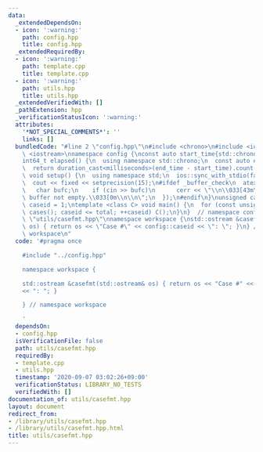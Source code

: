 ```yaml
---
data:
  _extendedDependsOn:
  - icon: ':warning:'
    path: config.hpp
    title: config.hpp
  _extendedRequiredBy:
  - icon: ':warning:'
    path: template.cpp
    title: template.cpp
  - icon: ':warning:'
    path: utils.hpp
    title: utils.hpp
  _extendedVerifiedWith: []
  _pathExtension: hpp
  _verificationStatusIcon: ':warning:'
  attributes:
    '*NOT_SPECIAL_COMMENTS*': ''
    links: []
  bundledCode: "#line 2 \"config.hpp\"\n#include <chrono>\n#include <iomanip>\n#include\
    \ <iostream>\nnamespace config {\nconst auto start_time{std::chrono::system_clock::now()};\n\
    int64_t elapsed() {\n  using namespace std::chrono;\n  const auto end_time{system_clock::now()};\n\
    \  return duration_cast<milliseconds>(end_time - start_time).count();\n}\n__attribute__((constructor))\
    \ void setup() {\n  using namespace std;\n  ios::sync_with_stdio(false);\n  cin.tie(nullptr);\n\
    \  cout << fixed << setprecision(15);\n#ifdef _buffer_check\n  atexit([] {\n \
    \   char bufc;\n    if (cin >> bufc)\n      cerr << \"\\n\\033[43m\\033[30mwarning:\
    \ buffer not empty.\\033[0m\\n\\n\";\n  });\n#endif\n}\nunsigned cases(void),\
    \ caseid = 1;\ntemplate <class C> void main() {\n  for (const unsigned total =\
    \ cases(); caseid <= total; ++caseid) C();\n}\n}  // namespace config\n#line 3\
    \ \"utils/casefmt.hpp\"\nnamespace workspace {\nstd::ostream &casefmt(std::ostream&\
    \ os) { return os << \"Case #\" << config::caseid << \": \"; }\n} // namespace\
    \ workspace\n"
  code: '#pragma once

    #include "../config.hpp"

    namespace workspace {

    std::ostream &casefmt(std::ostream& os) { return os << "Case #" << config::caseid
    << ": "; }

    } // namespace workspace

    '
  dependsOn:
  - config.hpp
  isVerificationFile: false
  path: utils/casefmt.hpp
  requiredBy:
  - template.cpp
  - utils.hpp
  timestamp: '2020-09-07 03:02:26+09:00'
  verificationStatus: LIBRARY_NO_TESTS
  verifiedWith: []
documentation_of: utils/casefmt.hpp
layout: document
redirect_from:
- /library/utils/casefmt.hpp
- /library/utils/casefmt.hpp.html
title: utils/casefmt.hpp
---
```

